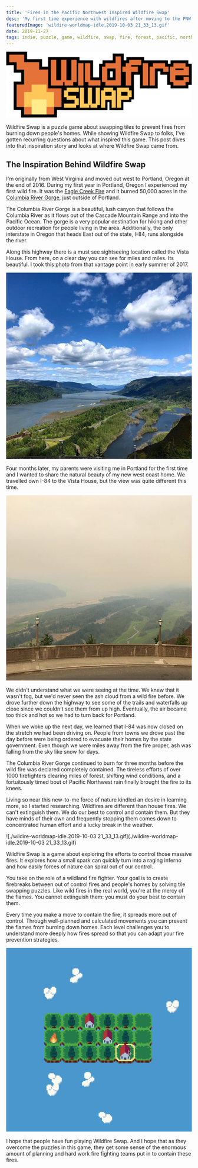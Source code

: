 ```yaml
---
title: 'Fires in the Pacific Northwest Inspired Wildfire Swap'
desc: 'My first time experience with wildfires after moving to the PNW.'
featuredImage: 'wildire-worldmap-idle.2019-10-03 21_33_13.gif'
date: 2019-11-27
tags: indie, puzzle, game, wildfire, swap, fire, forest, pacific, north, west, pnw, northwest
---
```


![./wildfire-title-with-logo-trimmed.png](./wildfire-title-with-logo-trimmed.png)

Wildfire Swap is a puzzle game about swapping tiles to prevent fires from burning down people's homes. While showing Wildfire Swap to folks, I've gotten recurring questions about what inspired this game. This post dives into that inspiration story and looks at where Wildfire Swap came from.

## The Inspiration Behind Wildfire Swap

I'm originally from West Virginia and moved out west to Portland, Oregon at the end of 2016. During my first year in Portland, Oregon I experienced my first wild fire. It was the [Eagle Creek Fire](https://en.wikipedia.org/wiki/Eagle_Creek_Fire) and it burned 50,000 acres in the [Columbia River Gorge](https://en.wikipedia.org/wiki/Columbia_River_Gorge), just outside of Portland.

The Columbia River Gorge is a beautiful, lush canyon that follows the Columbia River as it flows out of the Cascade Mountain Range and into the Pacific Ocean. The gorge is a very popular destination for hiking and other outdoor recreation for people living in the area. Additionally, the only interstate in Oregon that heads East out of the state, I-84, runs alongside the river.

Along this highway there is a must see sightseeing location called the Vista House. From here, on a clear day you can see for miles and miles. Its beautiful. I took this photo from that vantage point in early summer of 2017.

![./gorge_clear.jpg](./gorge_clear.jpg)

Four months later, my parents were visiting me in Portland for the first time and I wanted to share the natural beauty of my new west coast home. We travelled own I-84 to the Vista House, but the view was quite different this time.

![./gorge_smokey.jpg](./gorge_smokey.jpg)

We didn't understand what we were seeing at the time. We knew that it wasn't fog, but we'd never seen the ash cloud from a wild fire before. We drove further down the highway to see some of the trails and waterfalls up close since we couldn't see them from up high. Eventually, the air became too thick and hot so we had to turn back for Portland.

When we woke up the next day, we learned that I-84 was now closed on the stretch we had been driving on. People from towns we drove past the day before were being ordered to evacuate their homes by the state government. Even though we were miles away from the fire proper, ash was falling from the sky like snow for days.

The Columbia River Gorge continued to burn for three months before the wild fire was declared completely contained. The tireless efforts of over 1000 firefighters clearing miles of forest, shifting wind conditions, and a fortuitously timed bout of Pacific Northwest rain finally brought the fire to its knees.

Living so near this new-to-me force of nature kindled an desire in learning more, so I started researching. Wildfires are different than house fires. We can't extinguish them. We do our best to control and contain them. But they have minds of their own and frequently stopping them comes down to concentrated human effort and a lucky break in the weather.

![./wildire-worldmap-idle.2019-10-03 21_33_13.gif](./wildire-worldmap-idle.2019-10-03 21_33_13.gif)

Wildfire Swap is a game about exploring the efforts to control those massive fires. It explores how a small spark can quickly turn into a raging inferno and how easily forces of nature can spiral out of our control.

You take on the role of a wildland fire fighter. Your goal is to create firebreaks between out of control fires and people's homes by solving tile swapping puzzles. Like wild fires in the real world, you're at the mercy of the flames. You cannot extinguish them: you must do your best to contain them.

Every time you make a move to contain the fire, it spreads more out of control. Through well-planned and calculated movements you can prevent the flames from burning down homes. Each level challenges you to understand more deeply how fires spread so that you can adapt your fire prevention strategies.

![./wildfire-rectangle-solved.2019-05-31_19_15_59.gif](./wildfire-rectangle-solved.2019-05-31_19_15_59.gif)

I hope that people have fun playing Wildfire Swap. And I hope that as they overcome the puzzles in this game, they get some sense of the enormous amount of planning and hard work fire fighting teams put in to contain these fires.
